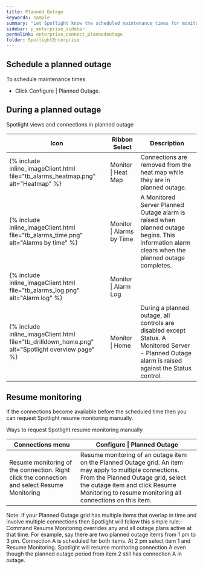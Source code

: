 ```yaml
---
title: Planned Outage
keywords: sample
summary: "Let Spotlight know the scheduled maintenance times for monitored connections. During the outage period, Spotlight will treat these connections as unavailable, so will not raise alarms or collect data."
sidebar: p_enterprise_sidebar
permalink: enterprise_connect_plannedoutage
folder: SpotlightEnterprise
---
```


## Schedule a planned outage

To schedule maintenance times

*  Click Configure \| Planned Outage.


## During a planned outage

Spotlight views and connections in planned outage

Icon | Ribbon Select | Description
-----|---------------|------------
{% include inline_imageClient.html file="tb_alarms_heatmap.png" alt="Heatmap" %} | Monitor \| Heat Map | Connections are removed from the heat map while they are in planned outage.
{% include inline_imageClient.html file="tb_alarms_time.png" alt="Alarms by time" %} | Monitor \| Alarms by Time | A Monitored Server Planned Outage alarm is raised when planned outage begins. This information alarm clears when the planned outage completes.
{% include inline_imageClient.html file="tb_alarms_log.png" alt="Alarm log" %} | Monitor \| Alarm Log |
{% include inline_imageClient.html file="tb_drilldown_home.png" alt="Spotlight overview page" %} | Monitor \| Home | During a planned outage, all controls are disabled except Status. A Monitored Server - Planned Outage alarm is raised against the Status control.


## Resume monitoring

If the connections become available before the scheduled time then you can request Spotlight resume monitoring manually.

Ways to request Spotlight resume monitoring manually

Connections menu | Configure \| Planned Outage  
-----------------|----------------------------
Resume monitoring of the connection. Right click the connection and select Resume Monitoring | Resume monitoring of an outage item on the Planned Outage grid. An item may apply to multiple connections. From the Planned Outage grid, select the outage item and click Resume Monitoring to resume monitoring all connections on this item.





 Note: If your Planned Outage grid has multiple items that overlap in time and involve multiple connections then Spotlight will follow this simple rule:- Command Resume Monitoring overrides any and all outage plans active at that time. For example, say there are two planned outage items from 1 pm to 3 pm. Connection A is scheduled for both items. At 2 pm select item 1 and Resume Monitoring. Spotlight will resume monitoring connection A even though the planned outage period from item 2 still has connection A in outage.

